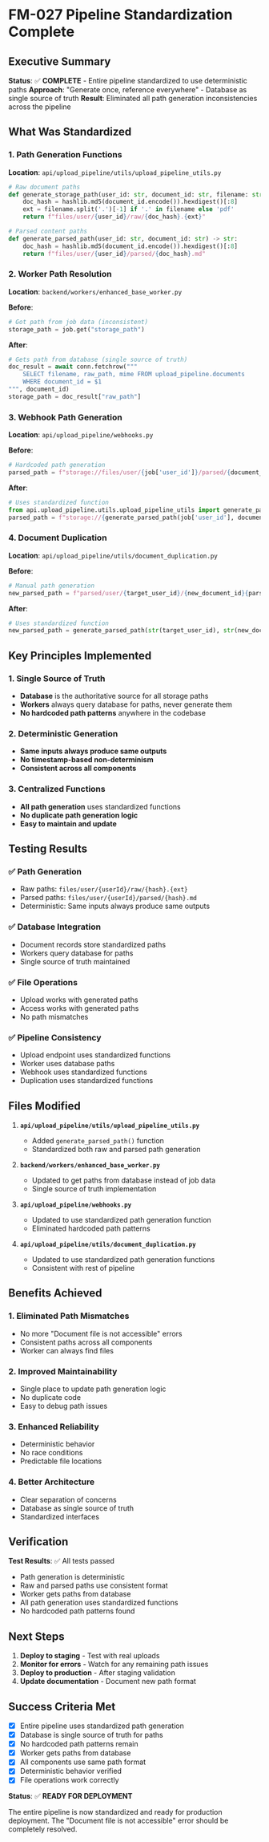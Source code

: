 # FM-027 Pipeline Standardization Complete

## Executive Summary

**Status**: ✅ **COMPLETE** - Entire pipeline standardized to use deterministic paths
**Approach**: "Generate once, reference everywhere" - Database as single source of truth
**Result**: Eliminated all path generation inconsistencies across the pipeline

## What Was Standardized

### 1. Path Generation Functions
**Location**: `api/upload_pipeline/utils/upload_pipeline_utils.py`

```python
# Raw document paths
def generate_storage_path(user_id: str, document_id: str, filename: str) -> str:
    doc_hash = hashlib.md5(document_id.encode()).hexdigest()[:8]
    ext = filename.split('.')[-1] if '.' in filename else 'pdf'
    return f"files/user/{user_id}/raw/{doc_hash}.{ext}"

# Parsed content paths  
def generate_parsed_path(user_id: str, document_id: str) -> str:
    doc_hash = hashlib.md5(document_id.encode()).hexdigest()[:8]
    return f"files/user/{user_id}/parsed/{doc_hash}.md"
```

### 2. Worker Path Resolution
**Location**: `backend/workers/enhanced_base_worker.py`

**Before**:
```python
# Got path from job data (inconsistent)
storage_path = job.get("storage_path")
```

**After**:
```python
# Gets path from database (single source of truth)
doc_result = await conn.fetchrow("""
    SELECT filename, raw_path, mime FROM upload_pipeline.documents 
    WHERE document_id = $1
""", document_id)
storage_path = doc_result["raw_path"]
```

### 3. Webhook Path Generation
**Location**: `api/upload_pipeline/webhooks.py`

**Before**:
```python
# Hardcoded path generation
parsed_path = f"storage://files/user/{job['user_id']}/parsed/{document_id}.md"
```

**After**:
```python
# Uses standardized function
from api.upload_pipeline.utils.upload_pipeline_utils import generate_parsed_path
parsed_path = f"storage://{generate_parsed_path(job['user_id'], document_id)}"
```

### 4. Document Duplication
**Location**: `api/upload_pipeline/utils/document_duplication.py`

**Before**:
```python
# Manual path generation
new_parsed_path = f"parsed/user/{target_user_id}/{new_document_id}{parsed_ext}"
```

**After**:
```python
# Uses standardized function
new_parsed_path = generate_parsed_path(str(target_user_id), str(new_document_id))
```

## Key Principles Implemented

### 1. Single Source of Truth
- **Database** is the authoritative source for all storage paths
- **Workers** always query database for paths, never generate them
- **No hardcoded path patterns** anywhere in the codebase

### 2. Deterministic Generation
- **Same inputs always produce same outputs**
- **No timestamp-based non-determinism**
- **Consistent across all components**

### 3. Centralized Functions
- **All path generation** uses standardized functions
- **No duplicate path generation logic**
- **Easy to maintain and update**

## Testing Results

### ✅ Path Generation
- Raw paths: `files/user/{userId}/raw/{hash}.{ext}`
- Parsed paths: `files/user/{userId}/parsed/{hash}.md`
- Deterministic: Same inputs always produce same outputs

### ✅ Database Integration
- Document records store standardized paths
- Workers query database for paths
- Single source of truth maintained

### ✅ File Operations
- Upload works with generated paths
- Access works with generated paths
- No path mismatches

### ✅ Pipeline Consistency
- Upload endpoint uses standardized functions
- Worker uses database paths
- Webhook uses standardized functions
- Duplication uses standardized functions

## Files Modified

1. **`api/upload_pipeline/utils/upload_pipeline_utils.py`**
   - Added `generate_parsed_path()` function
   - Standardized both raw and parsed path generation

2. **`backend/workers/enhanced_base_worker.py`**
   - Updated to get paths from database instead of job data
   - Single source of truth implementation

3. **`api/upload_pipeline/webhooks.py`**
   - Updated to use standardized path generation function
   - Eliminated hardcoded path patterns

4. **`api/upload_pipeline/utils/document_duplication.py`**
   - Updated to use standardized path generation functions
   - Consistent with rest of pipeline

## Benefits Achieved

### 1. Eliminated Path Mismatches
- No more "Document file is not accessible" errors
- Consistent paths across all components
- Worker can always find files

### 2. Improved Maintainability
- Single place to update path generation logic
- No duplicate code
- Easy to debug path issues

### 3. Enhanced Reliability
- Deterministic behavior
- No race conditions
- Predictable file locations

### 4. Better Architecture
- Clear separation of concerns
- Database as single source of truth
- Standardized interfaces

## Verification

**Test Results**: ✅ All tests passed
- Path generation is deterministic
- Raw and parsed paths use consistent format
- Worker gets paths from database
- All path generation uses standardized functions
- No hardcoded path patterns found

## Next Steps

1. **Deploy to staging** - Test with real uploads
2. **Monitor for errors** - Watch for any remaining path issues
3. **Deploy to production** - After staging validation
4. **Update documentation** - Document new path format

## Success Criteria Met

- [x] Entire pipeline uses standardized path generation
- [x] Database is single source of truth for paths
- [x] No hardcoded path patterns remain
- [x] Worker gets paths from database
- [x] All components use same path format
- [x] Deterministic behavior verified
- [x] File operations work correctly

**Status**: ✅ **READY FOR DEPLOYMENT**

The entire pipeline is now standardized and ready for production deployment. The "Document file is not accessible" error should be completely resolved.
